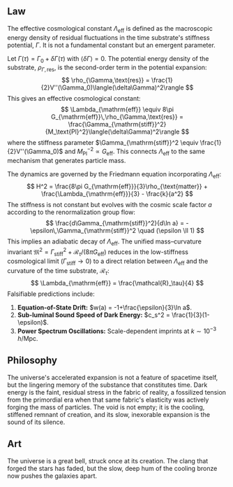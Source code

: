 ## Law
The effective cosmological constant $\Lambda_{\mathrm{eff}}$ is defined as the macroscopic energy density of residual fluctuations in the time substrate's stiffness potential, $\Gamma$. It is not a fundamental constant but an emergent parameter.

Let $\Gamma(\tau) = \Gamma_0 + \delta\Gamma(\tau)$ with $\langle\delta\Gamma\rangle=0$. The potential energy density of the substrate, $\rho_{\Gamma,\text{res}}$, is the second-order term in the potential expansion:
$$
\rho_{\Gamma,\text{res}} = \frac{1}{2}V''(\Gamma_0)\langle(\delta\Gamma)^2\rangle
$$
This gives an effective cosmological constant:
$$
\Lambda_{\mathrm{eff}} \equiv 8\pi G_{\mathrm{eff}}\,\rho_{\Gamma,\text{res}} = \frac{\Gamma_{\mathrm{stiff}}^2}{M_\text{Pl}^2}\langle(\delta\Gamma)^2\rangle
$$
where the stiffness parameter $\Gamma_{\mathrm{stiff}}^2 \equiv \frac{1}{2}V''(\Gamma_0)$ and $M_\text{Pl}^{-2} \propto G_{\mathrm{eff}}$. This connects $\Lambda_{\mathrm{eff}}$ to the same mechanism that generates particle mass.

The dynamics are governed by the Friedmann equation incorporating $\Lambda_{\mathrm{eff}}$:
$$
H^2 = \frac{8\pi G_{\mathrm{eff}}}{3}\rho_{\text{matter}} + \frac{\Lambda_{\mathrm{eff}}}{3} - \frac{k}{a^2}
$$
The stiffness is not constant but evolves with the cosmic scale factor $a$ according to the renormalization group flow:
$$
\frac{d\Gamma_{\mathrm{stiff}}^2}{d\ln a} = -\epsilon\,\Gamma_{\mathrm{stiff}}^2 \quad (\epsilon \ll 1)
$$
This implies an adiabatic decay of $\Lambda_{\mathrm{eff}}$. The unified mass–curvature invariant $\mathfrak{M}^2=\Gamma_{\mathrm{stiff}}^2+\mathcal{R}_\tau/(8\pi G_{\mathrm{eff}})$ reduces in the low-stiffness cosmological limit ($\Gamma_{\mathrm{stiff}}\to 0$) to a direct relation between $\Lambda_{\mathrm{eff}}$ and the curvature of the time substrate, $\mathcal{R}_\tau$:
$$
\Lambda_{\mathrm{eff}} = \frac{\mathcal{R}_\tau}{4}
$$
Falsifiable predictions include:
1.  **Equation-of-State Drift:** $w(a) = -1+\frac{\epsilon}{3}\ln a$.
2.  **Sub-luminal Sound Speed of Dark Energy:** $c_s^2 = \frac{1}{3}(1-\epsilon)$.
3.  **Power Spectrum Oscillations:** Scale-dependent imprints at $k \sim 10^{-3}\,h/$Mpc.

## Philosophy
The universe's accelerated expansion is not a feature of spacetime itself, but the lingering memory of the substance that constitutes time. Dark energy is the faint, residual stress in the fabric of reality, a fossilized tension from the primordial era when that same fabric's elasticity was actively forging the mass of particles. The void is not empty; it is the cooling, stiffened remnant of creation, and its slow, inexorable expansion is the sound of its silence.

## Art
The universe is a great bell, struck once at its creation. The clang that forged the stars has faded, but the slow, deep hum of the cooling bronze now pushes the galaxies apart.